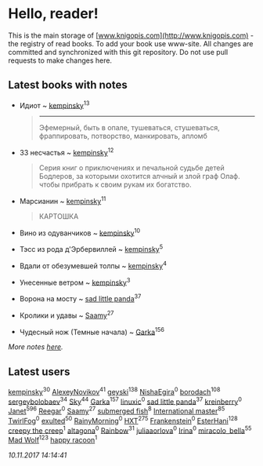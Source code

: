 # Hello, reader!
This is the main storage of [www.knigopis.com](http://www.knigopis.com) - the registry of read books.
To add your book use www-site. All changes are committed and synchronized with this git repository.
Do not use pull requests to make changes here.


## Latest books with notes
* Идиот ~ [kempinsky](users/171/1717865441574584-facebook)<sup>13</sup>
    > ****
    > Эфемерный, быть в опале, тушеваться, стушеваться, фраппировать, потворство, манкировать, апломб

* 33 несчастья ~ [kempinsky](users/171/1717865441574584-facebook)<sup>12</sup>
    > Серия книг о приключениях и печальной судьбе детей Бодлеров, за которыми охотится алчный и злой граф Олаф. чтобы прибрать к своим рукам их богатство.

* Марсианин ~ [kempinsky](users/171/1717865441574584-facebook)<sup>11</sup>
    > КАРТОШКА

* Вино из одуванчиков ~ [kempinsky](users/171/1717865441574584-facebook)<sup>10</sup>

* Тэсс из рода д'Эрбервиллей ~ [kempinsky](users/171/1717865441574584-facebook)<sup>5</sup>

* Вдали от обезумевшей толпы ~ [kempinsky](users/171/1717865441574584-facebook)<sup>4</sup>

* Унесенные ветром ~ [kempinsky](users/171/1717865441574584-facebook)<sup>3</sup>

* Ворона на мосту ~ [sad little panda](users/188/1882525281990290-facebook)<sup>37</sup>

* Кролики и удавы ~ [Saamy](users/115/115226508-vkontakte)<sup>27</sup>

* Чудесный нож (Темные начала) ~ [Garka](users/115/115753719718250012620-google)<sup>156</sup>


_More notes [here](latest_books_with_notes.md)._


## Latest users
[kempinsky](users/171/1717865441574584-facebook)<sup>30</sup> 
[AlexeyNovikov](users/170/170278332-vkontakte)<sup>41</sup> 
[geyski](users/221/221959664-vkontakte)<sup>138</sup> 
[ NishaEgira](users/108/108992595335741881539-google)<sup>0</sup> 
[borodach](users/157/15706320-vkontakte)<sup>108</sup> 
[sergeybolobaev](users/379/37918255-vkontakte)<sup>34</sup> 
[Sky](users/118/118049897850017649660-google)<sup>44</sup> 
[Garka](users/115/115753719718250012620-google)<sup>157</sup> 
[linuxic](users/344/344559545-vkontakte)<sup>0</sup> 
[sad little panda](users/188/1882525281990290-facebook)<sup>37</sup> 
[kreinberry](users/114/1140900829255723-facebook)<sup>0</sup> 
[Janet](users/108/108113656204404967440-google)<sup>596</sup> 
[Reegar](users/105/105136817181380670385-google)<sup>0</sup> 
[Saamy](users/115/115226508-vkontakte)<sup>27</sup> 
[submerged fish](users/471/471364154-yandex)<sup>8</sup> 
[International master](users/741/74140988-vkontakte)<sup>85</sup> 
[TwirlFog](users/106/106140569182133730393-google)<sup>0</sup> 
[exulted](users/100/100599204551896265722-google)<sup>50</sup> 
[RainyMorning](users/100/100779836483978880031-google)<sup>0</sup> 
[HXT](users/100/100002563462782-facebook)<sup>275</sup> 
[Frankenstein](users/791/79123726-vkontakte)<sup>0</sup> 
[EsterHani](users/305/30558181-vkontakte)<sup>128</sup> 
[creepy the creep](users/765/76561198074910028-steam)<sup>1</sup> 
[altagona](users/173/17345048-vkontakte)<sup>0</sup> 
[Rainbow](users/109/109787328219839805802-google)<sup>31</sup> 
[juliaaorlova](users/159/159437508-vkontakte)<sup>0</sup> 
[Irina](users/113/113960663475359392680-google)<sup>0</sup> 
[miracolo_bella](users/180/180139283-vkontakte)<sup>55</sup> 
[Mad Wolf](users/947/94738840-vkontakte)<sup>123</sup> 
[happy racoon](users/111/111457946792566623164-google)<sup>1</sup> 


_10.11.2017 14:14:41_
